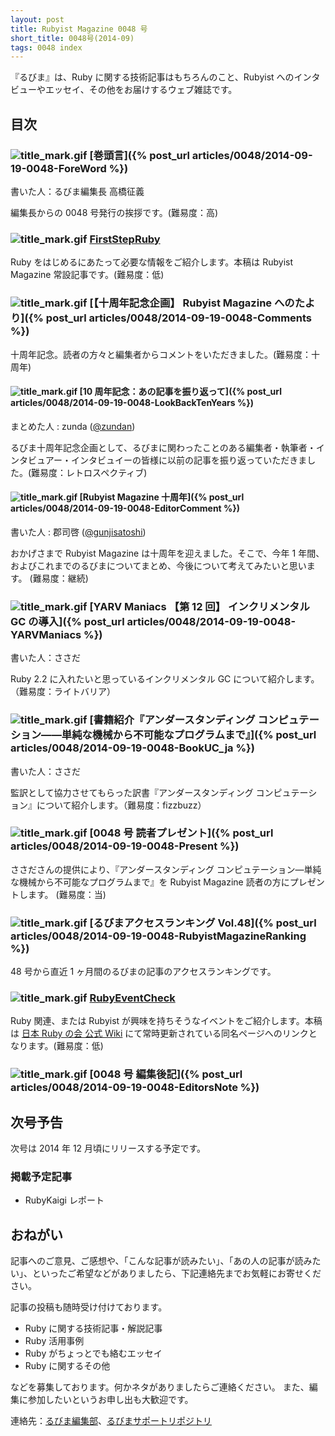 ```yaml
---
layout: post
title: Rubyist Magazine 0048 号
short_title: 0048号(2014-09)
tags: 0048 index
---
```



『るびま』は、Ruby に関する技術記事はもちろんのこと、Rubyist へのインタビューやエッセイ、その他をお届けするウェブ雑誌です。

## 目次

### ![title_mark.gif]({{site.baseurl}}/images/title_mark.gif) [巻頭言]({% post_url articles/0048/2014-09-19-0048-ForeWord %})

書いた人：るびま編集長 高橋征義

編集長からの 0048 号発行の挨拶です。(難易度：高)

### ![title_mark.gif]({{site.baseurl}}/images/title_mark.gif) [FirstStepRuby](https://github.com/rubima/rubima/blob/master/first_step_ruby/first-step-ruby-2.0.md)

Ruby をはじめるにあたって必要な情報をご紹介します。本稿は Rubyist Magazine 常設記事です。(難易度：低)

### ![title_mark.gif]({{site.baseurl}}/images/title_mark.gif) [【十周年記念企画】 Rubyist Magazine へのたより]({% post_url articles/0048/2014-09-19-0048-Comments %})

十周年記念。読者の方々と編集者からコメントをいただきました。(難易度：十周年)

#### ![title_mark.gif]({{site.baseurl}}/images/title_mark.gif) [10 周年記念：あの記事を振り返って]({% post_url articles/0048/2014-09-19-0048-LookBackTenYears %})

まとめた人 : zunda ([@zundan](https://twitter.com/zundan))

るびま十周年記念企画として、るびまに関わったことのある編集者・執筆者・インタビュアー・インタビュイーの皆様に以前の記事を振り返っていただきました。(難易度：レトロスペクティブ)

#### ![title_mark.gif]({{site.baseurl}}/images/title_mark.gif) [Rubyist Magazine 十周年]({% post_url articles/0048/2014-09-19-0048-EditorComment %})

書いた人 : 郡司啓 ([@gunjisatoshi](https://twitter.com/gunjisatoshi))

おかげさまで Rubyist Magazine は十周年を迎えました。そこで、今年 1 年間、およびこれまでのるびまについてまとめ、今後について考えてみたいと思います。 (難易度：継続)

### ![title_mark.gif]({{site.baseurl}}/images/title_mark.gif) [YARV Maniacs 【第 12 回】 インクリメンタル GC の導入]({% post_url articles/0048/2014-09-19-0048-YARVManiacs %})

書いた人：ささだ

Ruby 2.2 に入れたいと思っているインクリメンタル GC について紹介します。（難易度：ライトバリア）

### ![title_mark.gif]({{site.baseurl}}/images/title_mark.gif) [書籍紹介『アンダースタンディング コンピュテーション――単純な機械から不可能なプログラムまで』]({% post_url articles/0048/2014-09-19-0048-BookUC_ja %})

書いた人：ささだ

監訳として協力させてもらった訳書『アンダースタンディング コンピュテーション』について紹介します。（難易度：fizzbuzz）

### ![title_mark.gif]({{site.baseurl}}/images/title_mark.gif) [0048 号 読者プレゼント]({% post_url articles/0048/2014-09-19-0048-Present %})

ささださんの提供により、『アンダースタンディング コンピュテーション―単純な機械から不可能なプログラムまで』を Rubyist Magazine 読者の方にプレゼントします。 (難易度：当)

### ![title_mark.gif]({{site.baseurl}}/images/title_mark.gif) [るびまアクセスランキング Vol.48]({% post_url articles/0048/2014-09-19-0048-RubyistMagazineRanking %})

48 号から直近 1 ヶ月間のるびまの記事のアクセスランキングです。

### ![title_mark.gif]({{site.baseurl}}/images/title_mark.gif) [RubyEventCheck](https://github.com/ruby-no-kai/official/wiki/RubyEventCheck)

Ruby 関連、または Rubyist が興味を持ちそうなイベントをご紹介します。本稿は [日本 Ruby の会 公式 Wiki](https://github.com/ruby-no-kai/official/wiki) にて常時更新されている同名ページへのリンクとなります。(難易度：低)

### ![title_mark.gif]({{site.baseurl}}/images/title_mark.gif) [0048 号 編集後記]({% post_url articles/0048/2014-09-19-0048-EditorsNote %})

## 次号予告

次号は 2014 年 12 月頃にリリースする予定です。

### 掲載予定記事

* RubyKaigi レポート


## おねがい

記事へのご意見、ご感想や、「こんな記事が読みたい」、「あの人の記事が読みたい」、といったご希望などがありましたら、下記連絡先までお気軽にお寄せください。

記事の投稿も随時受け付けております。

* Ruby に関する技術記事・解説記事
* Ruby 活用事例
* Ruby がちょっとでも絡むエッセイ
* Ruby に関するその他


などを募集しております。何かネタがありましたらご連絡ください。
また、編集に参加したいというお申し出も大歓迎です。

連絡先：[るびま編集部](mailto:magazine@ruby-no-kai.org)、[るびまサポートリポジトリ](https://github.com/rubima/rubima-support)


